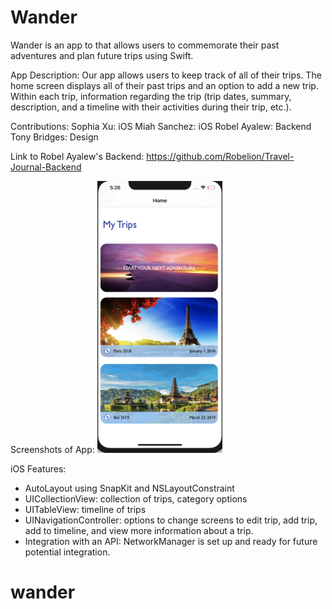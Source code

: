 # Wander
Wander is an app to that allows users to commemorate their past
adventures and plan future trips using Swift.

App Description: Our app allows users to keep track of all of their trips.
The home screen displays all of their past trips and an option to add a new trip. Within each trip, information regarding the trip (trip dates, summary, description, and a timeline with their activities during their trip, etc.).

Contributions:
Sophia Xu: iOS
Miah Sanchez: iOS
Robel Ayalew: Backend
Tony Bridges: Design

Link to Robel Ayalew's Backend: https://github.com/Robelion/Travel-Journal-Backend

Screenshots of App:
<img src="home_screen.png" width="200">

iOS Features:
- AutoLayout using SnapKit and NSLayoutConstraint
- UICollectionView: collection of trips, category options
- UITableView: timeline of trips
- UINavigationController: options to change screens to edit trip, add trip, add to timeline, and view more information about a trip.
- Integration with an API: NetworkManager is set up and ready for future potential integration.

<!-- Link to Screenshot Photos : https://github.com/sophiaxu-code/traveljournal/issues/1 -->
# wander
